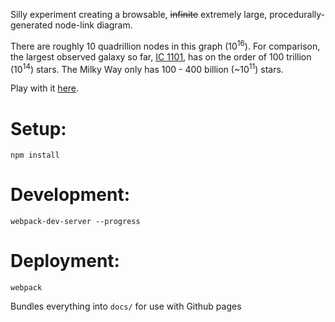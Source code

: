 Silly experiment creating a browsable, ~~infinite~~ extremely large, procedurally-generated node-link diagram.

There are roughly 10 quadrillion nodes in this graph (10<sup>16</sup>). For comparison, the largest observed galaxy so far, [IC 1101](https://en.wikipedia.org/wiki/IC_1101), has on the order of 100 trillion (10<sup>14</sup>) stars. The Milky Way only has 100 - 400 billion (~10<sup>11</sup>) stars.

Play with it [here](https://alex-r-bigelow.github.io/infinite-graph).

Setup:
======
    npm install

Development:
============
    webpack-dev-server --progress

Deployment:
===========
    webpack
Bundles everything into `docs/` for use with Github pages
